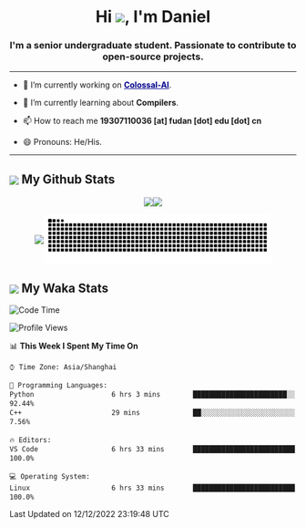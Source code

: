 

<h1 align="center">Hi <a href="https://super-dainiu.github.io"><img src="https://media.giphy.com/media/hvRJCLFzcasrR4ia7z/giphy.gif" width="35px"></a>, I'm Daniel</h1>
<h3 align="center">I'm a senior undergraduate student. Passionate to contribute to open-source projects.</h3>

---

- 🔭 I’m currently working on <strong><a href="https://colossalai.org/" style="color: darkblue">Colossal-AI</a></strong>.

- 🌱 I’m currently learning about **Compilers**.

- 📫 How to reach me **19307110036 [at] fudan [dot] edu [dot] cn**

- 😄 Pronouns: He/His.


---

<h2><img src="https://emojis.slackmojis.com/emojis/images/1579216111/7550/pikachu_wave.gif?1579216111" align="center" width="28" /> My Github Stats</h2>

<p align="center"><img align="center" src = "https://github-readme-stats.vercel.app/api?username=super-dainiu&show_icons=true&count_private=true&theme=maroongold&hide=issues&line_height=30" width="400px"><img align="center" src = "https://github-readme-streak-stats.herokuapp.com/?user=super-dainiu&theme=maroongold" width="400px"></p>

<p align="center"><img align="center" width="400px" src="https://github-readme-stats.vercel.app/api/top-langs/?username=super-dainiu&layout=compact&theme=maroongold&hide=html,tex,jupyter%20notebook"><img align="center" width="400px" src="https://github.com/super-dainiu/super-dainiu/blob/output/github-contribution-grid-snake.svg"></p>

<h2><img src="https://emojis.slackmojis.com/emojis/images/1579216111/7550/pikachu_wave.gif?1579216111" align="center" width="28" /> My Waka Stats</h2>

<!--START_SECTION:waka-->
![Code Time](http://img.shields.io/badge/Code%20Time-98%20hrs%2058%20mins-blue)

![Profile Views](http://img.shields.io/badge/Profile%20Views-4-blue)

📊 **This Week I Spent My Time On** 

```text
⌚︎ Time Zone: Asia/Shanghai

💬 Programming Languages: 
Python                   6 hrs 3 mins        ███████████████████████░░   92.44% 
C++                      29 mins             ██░░░░░░░░░░░░░░░░░░░░░░░   7.56%

🔥 Editors: 
VS Code                  6 hrs 33 mins       █████████████████████████   100.0%

💻 Operating System: 
Linux                    6 hrs 33 mins       █████████████████████████   100.0%

```


 Last Updated on 12/12/2022 23:19:48 UTC
<!--END_SECTION:waka-->
